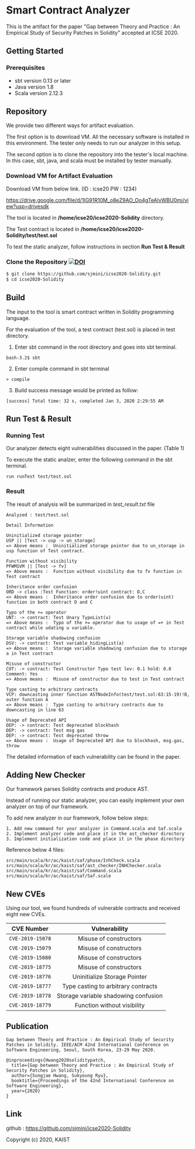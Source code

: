 # Smart Contract Analyzer
This is the artifact for the paper "Gap between Theory and Practice : 
An Empirical Study of Security Patches in Solidity" accepted at ICSE 2020.


## Getting Started

### Prerequisites

* sbt version 0.13 or later
* Java version 1.8
* Scala version 2.12.3


## Repository
We provide two different ways for artifact evaluation.

The first option is to download VM. All the necessary software is installed in this environment.
The tester only needs to run our analyzer in this setup.

The second option is to clone the repository into the tester's local machine.
In this case, sbt, java, and scala must be installed by tester manually.


### Download VM for Artifact Evaluation

Download VM from below link. (ID : icse20 PW : 1234)

https://drive.google.com/file/d/1IG91R10M_o8eZ9AO_Oo4gTeAlvWBU0mj/view?usp=drivesdk



The tool is located in <b>/home/icse20/icse2020-Solidity</b> directory.

The Test contract is located in <b>/home/icse20/icse2020-Solidity/test/test.sol</b>

To test the static analyzer, follow instructions in section <b>Run Test & Result</b>

### Clone the Repository [![DOI](https://zenodo.org/badge/DOI/10.5281/zenodo.3625258.svg)](https://doi.org/10.5281/zenodo.3625258)
```sh
$ git clone https://github.com/sjmini/icse2020-Solidity.git
$ cd icse2020-Solidity
```

## Build

The input to the tool is smart contract written in Solidity programming language.

For the evaluation of the tool, a test contract (test.sol) is placed in test directory.

1. Enter sbt command in the root directory and goes into sbt terminal.

```
bash-3.2$ sbt
```
2. Enter compile command in sbt terminal

```
> compile
```

3. Build success message would be printed as follow:

```
[success] Total time: 32 s, completed Jan 3, 2020 2:29:55 AM
```

## Run Test & Result

### Running Test 

Our analyzer detects eight vulnerabilities discussed in the paper. (Table 1)

To execute the static analzer, enter the following command in the sbt terminal.


```
run runTest test/test.sol
```

### Result 

The result of analysis will be summarized in <i>test_result.txt</i> file

```
Analyzed : test/test.sol

Detail Information

Uninitialized storage pointer
USP || [Test -> usp -> un_storage] 
=> Above means :  Uninitialized storage pointer due to un_storage in usp function of Test contract.

Function without visibility
PFWMSVM || [Test -> fv]
=> Above means :  Function without visibility due to fv function in Test contract

Inheritance order confusion
ORD -> class :Test Function: order!uint contract: D,C
=> Above means :  Inheritance order confusion due to order(uint) function in both contract D and C

Typo of the += operator
UNT: -> contract: Test Unary TypoList(u)
=> Above means :  Typo of the += operator due to usage of =+ in Test contract while udating u variable.

Storage variable shadowing confusion
DSV: -> contract: Test variable_hidingList(a)
=> Above means :  Storage variable shadowing confusion due to storage a in Test contract

Misuse of constructor
COT: -> contract: Test Constructor Typo test lev: 0.1 hold: 0.8 Comment: Yes
=> Above means :  Misuse of constructor due to test in Test contract

Type casting to arbitrary contracts
VCP: downcasting inner function ASTNodeInfo(test/test.sol:63:15-19)!B, outer function A
=> Above means :  Type casting to arbitrary contracts due to downcasting in line 63

Usage of Deprecated API
DEP: -> contract: Test deprecated blockhash
DEP: -> contract: Test msg gas
DEP: -> contract: Test deprecated throw
=> Above means :  Usage of Deprecated API due to blockhash, msg.gas, throw
```

The detailed information of each vulnerability can be found in the paper.


## Adding New Checker

Our framework parses Solidity contracts and produce AST.

Instead of running our static analyzer, you can easily implement your own analyzer on top of our framework.

To add new analyzer in our framework, follow below steps:
```
1. Add new command for your analyzer in Command.scala and Saf.scala
2. Implement analyzer code and place it in the ast_checker directory
3. Implement initialization code and place it in the phase directory
```

Reference below 4 files:

```
src/main/scala/kr/ac/kaist/saf/phase/InhCheck.scala
src/main/scala/kr/ac/kaist/saf/ast_checker/INHChecker.scala
src/main/scala/kr/ac/kaist/saf/Command.scala
src/main/scala/kr/ac/kaist/saf/Saf.scale
```

## New CVEs

Using our tool, we found hundreds of vulnerable contracts and received eight new CVEs.

| CVE Number | Vulnerability | 
|---|:---:|
| `CVE-2019-15078` | Misuse of constructors | 
| `CVE-2019-15079` | Misuse of constructors |
| `CVE-2019-15080` | Misuse of constructors |
| `CVE-2019-18775` | Misuse of constructors |
| `CVE-2019-18776` | Uninitialize Storage Pointer |
| `CVE-2019-18777` | Type casting to arbitrary contracts |
| `CVE-2019-18778` | Storage variable shadowing confusion |
| `CVE-2019-18779` | Function without visibility |


## Publication
```
Gap between Theory and Practice : An Empirical Study of Security Patches in Solidity. IEEE/ACM 42nd International Conference on Software Engineering, Seoul, South Korea, 23-29 May 2020.

@inproceedings{Hwang2020soliditypatch,
  title={Gap between Theory and Practice : An Empirical Study of Security Patches in Solidity},
  author={Sungjae Hwang, Sukyoung Ryu},
  booktitle={Proceedings of the 42nd International Conference on Software Engineering},
  year={2020}
}
```

## Link

github : https://github.com/sjmini/icse2020-Solidity

Copyright (c) 2020, KAIST
